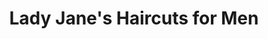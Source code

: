 ---
title: "Lady Jane's Haircuts for Men"
url: /raleigh/lady-janes-haircuts-for-men/
shop: Friseur
---